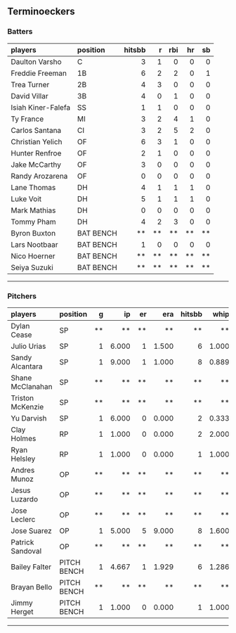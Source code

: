 ## Terminoeckers

### Batters

 
|players            |position  | hitsbb|  r| rbi| hr| sb| 
|:------------------|:---------|------:|--:|---:|--:|--:| 
|Daulton Varsho     |C         |      3|  1|   0|  0|  0| 
|Freddie Freeman    |1B        |      6|  2|   2|  0|  1| 
|Trea Turner        |2B        |      4|  3|   0|  0|  0| 
|David Villar       |3B        |      4|  0|   1|  0|  0| 
|Isiah Kiner-Falefa |SS        |      1|  1|   0|  0|  0| 
|Ty France          |MI        |      3|  2|   4|  1|  0| 
|Carlos Santana     |CI        |      3|  2|   5|  2|  0| 
|Christian Yelich   |OF        |      6|  3|   1|  0|  0| 
|Hunter Renfroe     |OF        |      2|  1|   0|  0|  0| 
|Jake McCarthy      |OF        |      3|  0|   0|  0|  0| 
|Randy Arozarena    |OF        |      0|  0|   0|  0|  0| 
|Lane Thomas        |DH        |      4|  1|   1|  1|  0| 
|Luke Voit          |DH        |      5|  1|   1|  1|  0| 
|Mark Mathias       |DH        |      0|  0|   0|  0|  0| 
|Tommy Pham         |DH        |      4|  2|   3|  0|  0| 
|Byron Buxton       |BAT BENCH |     **| **|  **| **| **| 
|Lars Nootbaar      |BAT BENCH |      1|  0|   0|  0|  0| 
|Nico Hoerner       |BAT BENCH |     **| **|  **| **| **| 
|Seiya Suzuki       |BAT BENCH |     **| **|  **| **| **| 


* * *

### Pitchers

 
|players          |position    |  g|    ip| er|   era| hitsbb|  whip| so|  w| sv| 
|:----------------|:-----------|--:|-----:|--:|-----:|------:|-----:|--:|--:|--:| 
|Dylan Cease      |SP          | **|    **| **|    **|     **|    **| **| **| **| 
|Julio Urias      |SP          |  1| 6.000|  1| 1.500|      6| 1.000|  8|  1|  0| 
|Sandy Alcantara  |SP          |  1| 9.000|  1| 1.000|      8| 0.889|  7|  1|  0| 
|Shane McClanahan |SP          | **|    **| **|    **|     **|    **| **| **| **| 
|Triston McKenzie |SP          | **|    **| **|    **|     **|    **| **| **| **| 
|Yu Darvish       |SP          |  1| 6.000|  0| 0.000|      2| 0.333|  8|  1|  0| 
|Clay Holmes      |RP          |  1| 1.000|  0| 0.000|      2| 2.000|  1|  0|  0| 
|Ryan Helsley     |RP          |  1| 1.000|  0| 0.000|      1| 1.000|  1|  0|  0| 
|Andres Munoz     |OP          | **|    **| **|    **|     **|    **| **| **| **| 
|Jesus Luzardo    |OP          | **|    **| **|    **|     **|    **| **| **| **| 
|Jose Leclerc     |OP          | **|    **| **|    **|     **|    **| **| **| **| 
|Jose Suarez      |OP          |  1| 5.000|  5| 9.000|      8| 1.600|  4|  0|  0| 
|Patrick Sandoval |OP          | **|    **| **|    **|     **|    **| **| **| **| 
|Bailey Falter    |PITCH BENCH |  1| 4.667|  1| 1.929|      6| 1.286|  3|  0|  0| 
|Brayan Bello     |PITCH BENCH | **|    **| **|    **|     **|    **| **| **| **| 
|Jimmy Herget     |PITCH BENCH |  1| 1.000|  0| 0.000|      1| 1.000|  1|  0|  0| 


* * *


